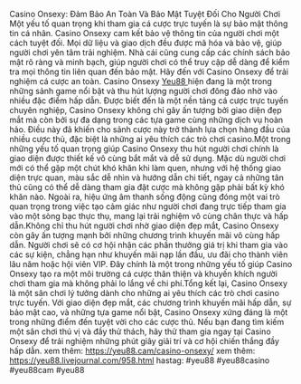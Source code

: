 Casino Onsexy: Đảm Bảo An Toàn Và Bảo Mật Tuyệt Đối Cho Người Chơi
Một yếu tố quan trọng khi tham gia cá cược trực tuyến là sự bảo mật thông tin cá nhân. Casino Onsexy cam kết bảo vệ thông tin của người chơi một cách tuyệt đối. Mọi dữ liệu và giao dịch đều được mã hóa và bảo vệ, giúp người chơi yên tâm trải nghiệm. Nhà cái cũng cung cấp các chính sách bảo mật rõ ràng và minh bạch, giúp người chơi có thể truy cập dễ dàng để kiểm tra mọi thông tin liên quan đến bảo mật. Hãy đến với Casino Onsexy để trải nghiệm cá cược an toàn.
Casino Onsexy [Yeu88 ](https:/yeu88.cam//)hiện đang là một trong những sảnh game nổi bật và thu hút lượng người chơi đông đảo nhờ vào nhiều đặc điểm hấp dẫn. Được biết đến là một nền tảng cá cược trực tuyến chuyên nghiệp, Casino Onsexy không chỉ gây ấn tượng bởi giao diện đẹp mắt mà còn bởi sự đa dạng trong các tựa game cùng những dịch vụ hoàn hảo. Điều này đã khiến cho sảnh cược này trở thành lựa chọn hàng đầu của nhiều cược thủ, đặc biệt là những ai yêu thích các trò chơi casino.Một trong những yếu tố quan trọng giúp Casino Onsexy thu hút người chơi chính là giao diện được thiết kế vô cùng bắt mắt và dễ sử dụng. Mặc dù người chơi mới có thể gặp một chút khó khăn khi làm quen, nhưng với hệ thống giao diện trực quan, màu sắc dễ nhìn và hướng dẫn chi tiết, ngay cả những tân thủ cũng có thể dễ dàng tham gia đặt cược mà không gặp phải bất kỳ khó khăn nào. Ngoài ra, hiệu ứng âm thanh sống động cũng đóng một vai trò quan trọng trong việc tạo cảm giác như người chơi đang trực tiếp tham gia vào một sòng bạc thực thụ, mang lại trải nghiệm vô cùng chân thực và hấp dẫn.Không chỉ thu hút người chơi nhờ giao diện đẹp mắt, Casino Onsexy còn gây ấn tượng mạnh bởi những chương trình khuyến mãi vô cùng hấp dẫn. Người chơi sẽ có cơ hội nhận các phần thưởng giá trị khi tham gia vào các sự kiện, chẳng hạn như khuyến mãi nạp lần đầu, ưu đãi cho thành viên lâu năm hoặc hội viên VIP. Đây chính là một trong những yếu tố giúp Casino Onsexy tạo ra một môi trường cá cược thân thiện và khuyến khích người chơi tham gia mà không phải lo lắng về chi phí.Tổng kết lại, Casino Onsexy là một sân chơi lý tưởng dành cho những ai yêu thích các trò chơi casino trực tuyến. Với giao diện đẹp mắt, các chương trình khuyến mãi hấp dẫn, sự bảo mật cao, và những tựa game nổi bật, Casino Onsexy xứng đáng là một trong những điểm đến tuyệt vời cho các cược thủ. Nếu bạn đang tìm kiếm một sân chơi thú vị và đầy thử thách, hãy thử tham gia ngay tại Casino Onsexy để trải nghiệm những phút giây giải trí và cơ hội chiến thắng đầy hấp dẫn.
xem thêm: https://yeu88.cam/casino-onsexy/
xem thêm: https://yeu88.livejournal.com/958.html
hastag: #yeu88 #yeu88casino #yeu88cam #yeu88

